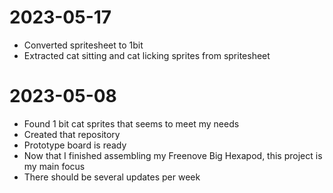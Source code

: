 # 2023-05-17
- Converted spritesheet to 1bit
- Extracted cat sitting and cat licking sprites from spritesheet

# 2023-05-08
- Found 1 bit cat sprites that seems to meet my needs
- Created that repository
- Prototype board is ready
- Now that I finished assembling my Freenove Big Hexapod, this project is my main focus
- There should be several updates per week
